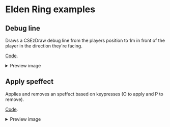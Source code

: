 # Elden Ring examples

## Debug line
Draws a CSEzDraw debug line from the players position to 1m in front of the player in the direction they're facing.

[Code](debug-line/src/lib.rs).

<details>
<summary>Preview image</summary>

![Debug line rendered by example mode code](img/example-mod-debug-line.png)

</details>

## Apply speffect
Applies and removes an speffect based on keypresses (O to apply and P to remove).

[Code](apply-speffect/src/lib.rs).

<details>
<summary>Preview image</summary>

![Speffect applied on player after pressing keybind](img/example-mod-apply-speffect.png)

</summary>

## Spawn asset (AEG)
Spawns bloodied poop at twice the scale at the players location whenever H is pressed.

[Code](spawn-asset/src/lib.rs).

<details>
<summary>Preview image</summary>

![Asset spawned at players location after pressing keybind](img/example-mod-spawn-asset.png)

</summary>
